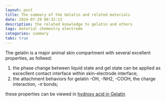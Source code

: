 ```yaml
---
layout: post
title: The summary of the Gelatin and related materials
date: 2024-07-29 00:32:13
description: the related knowledge to gelatin and others
tags: material chemestry electrode
categories: summary
tabs: true
---
```


The gelatin is a major animal skin compartment with several excellent properties, as follwed:
1. the phase change between liquid state and gel state can be applied as excecllent contact interface within skin-electrode interface;
2. the attachment behaviors for gelatin -OH, -NH2, -COOH, the charge interaction, -$\pi$ bonds;

these properties can be viewed in [hydroxy acid in Gelatin](http://labchem.fujifilm-wako.com.cn/resources/show/38.html)